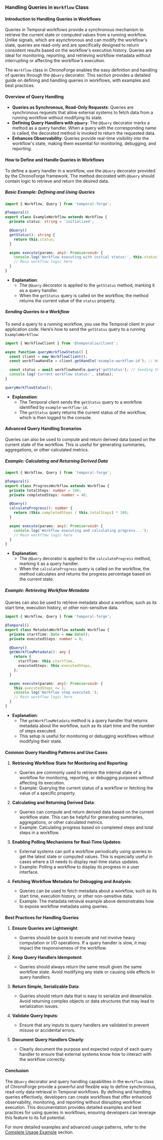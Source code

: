 ### **Handling Queries in `Workflow` Class**

#### **Introduction to Handling Queries in Workflows**

Queries in Temporal workflows provide a synchronous mechanism to retrieve the current state or computed values from a running workflow. Unlike signals, which are asynchronous and can modify the workflow's state, queries are read-only and are specifically designed to return consistent results based on the workflow's execution history. Queries are ideal for monitoring, reporting, and retrieving workflow metadata without interrupting or affecting the workflow's execution.

The `Workflow` class in ChronoForge enables the easy definition and handling of queries through the `@Query` decorator. This section provides a detailed guide on defining and handling queries in workflows, with examples and best practices.

#### **Overview of Query Handling**

- **Queries as Synchronous, Read-Only Requests**: Queries are synchronous requests that allow external systems to fetch data from a running workflow without modifying its state.
- **Defining Query Handlers with `@Query`**: The `@Query` decorator marks a method as a query handler. When a query with the corresponding name is called, the decorated method is invoked to return the requested data.
- **Enhances Observability**: Queries provide real-time visibility into the workflow's state, making them essential for monitoring, debugging, and reporting.

#### **How to Define and Handle Queries in Workflows**

To define a query handler in a workflow, use the `@Query` decorator provided by the ChronoForge framework. The method decorated with `@Query` should contain logic to retrieve and return the desired data.

##### **Basic Example: Defining and Using Queries**

```typescript
import { Workflow, Query } from 'temporal-forge';

@Temporal()
export class ExampleWorkflow extends Workflow {
  private status: string = 'initialized';

  @Query()
  getStatus(): string {
    return this.status;
  }

  async execute(params: any): Promise<void> {
    console.log('Workflow executing with initial status:', this.status);
    // Main workflow logic here
  }
}
```

- **Explanation**:
  - The `@Query` decorator is applied to the `getStatus` method, marking it as a query handler.
  - When the `getStatus` query is called on the workflow, the method returns the current value of the `status` property.

##### **Sending Queries to a Workflow**

To send a query to a running workflow, you use the Temporal client in your application code. Here’s how to send the `getStatus` query to a running `ExampleWorkflow`:

```typescript
import { WorkflowClient } from '@temporalio/client';

async function queryWorkflowStatus() {
  const client = new WorkflowClient();
  const workflowHandle = client.getHandle('example-workflow-id'); // Workflow ID

  const status = await workflowHandle.query('getStatus'); // Sending the query
  console.log('Current workflow status:', status);
}

queryWorkflowStatus();
```

- **Explanation**:
  - The Temporal client sends the `getStatus` query to a workflow identified by `example-workflow-id`.
  - The `getStatus` query returns the current status of the workflow, which is then logged to the console.

#### **Advanced Query Handling Scenarios**

Queries can also be used to compute and return derived data based on the current state of the workflow. This is useful for generating summaries, aggregations, or other calculated metrics.

##### **Example: Calculating and Returning Derived Data**

```typescript
import { Workflow, Query } from 'temporal-forge';

@Temporal()
export class ProgressWorkflow extends Workflow {
  private totalSteps: number = 100;
  private completedSteps: number = 40;

  @Query()
  calculateProgress(): number {
    return (this.completedSteps / this.totalSteps) * 100;
  }

  async execute(params: any): Promise<void> {
    console.log('Workflow executing and calculating progress...');
    // Main workflow logic here
  }
}
```

- **Explanation**:
  - The `@Query` decorator is applied to the `calculateProgress` method, marking it as a query handler.
  - When the `calculateProgress` query is called on the workflow, the method calculates and returns the progress percentage based on the current state.

##### **Example: Retrieving Workflow Metadata**

Queries can also be used to retrieve metadata about a workflow, such as its start time, execution history, or other non-sensitive data.

```typescript
import { Workflow, Query } from 'temporal-forge';

@Temporal()
export class MetadataWorkflow extends Workflow {
  private startTime: Date = new Date();
  private executedSteps: number = 0;

  @Query()
  getWorkflowMetadata(): any {
    return {
      startTime: this.startTime,
      executedSteps: this.executedSteps,
    };
  }

  async execute(params: any): Promise<void> {
    this.executedSteps += 1;
    console.log('Workflow step executed.');
    // Main workflow logic here
  }
}
```

- **Explanation**:
  - The `getWorkflowMetadata` method is a query handler that returns metadata about the workflow, such as its start time and the number of steps executed.
  - This setup is useful for monitoring or debugging workflows without modifying their state.

#### **Common Query Handling Patterns and Use Cases**

1. **Retrieving Workflow State for Monitoring and Reporting**:
   - Queries are commonly used to retrieve the internal state of a workflow for monitoring, reporting, or debugging purposes without affecting its execution.
   - Example: Querying the current status of a workflow or fetching the value of a specific property.

2. **Calculating and Returning Derived Data**:
   - Queries can compute and return derived data based on the current workflow state. This can be helpful for generating summaries, aggregations, or other calculated metrics.
   - Example: Calculating progress based on completed steps and total steps in a workflow.

3. **Enabling Polling Mechanisms for Real-Time Updates**:
   - External systems can poll a workflow periodically using queries to get the latest state or computed values. This is especially useful in cases where a UI needs to display real-time status updates.
   - Example: Polling a workflow to display its progress in a user interface.

4. **Fetching Workflow Metadata for Debugging and Analysis**:
   - Queries can be used to fetch metadata about a workflow, such as its start time, execution history, or other non-sensitive data.
   - Example: The metadata retrieval example above demonstrates how to expose workflow metadata using queries.

#### **Best Practices for Handling Queries**

1. **Ensure Queries are Lightweight**:
   - Queries should be quick to execute and not involve heavy computation or I/O operations. If a query handler is slow, it may impact the responsiveness of the workflow.

2. **Keep Query Handlers Idempotent**:
   - Queries should always return the same result given the same workflow state. Avoid modifying any state or causing side effects in query handlers.

3. **Return Simple, Serializable Data**:
   - Queries should return data that is easy to serialize and deserialize. Avoid returning complex objects or data structures that may lead to serialization issues.

4. **Validate Query Inputs**:
   - Ensure that any inputs to query handlers are validated to prevent misuse or accidental errors.

5. **Document Query Handlers Clearly**:
   - Clearly document the purpose and expected output of each query handler to ensure that external systems know how to interact with the workflow correctly.

#### **Conclusion**

The `@Query` decorator and query handling capabilities in the `Workflow` class of ChronoForge provide a powerful and flexible way to define synchronous, read-only data retrieval in Temporal workflows. By defining and handling queries effectively, developers can create workflows that offer enhanced observability, monitoring, and reporting without disrupting workflow execution. This documentation provides detailed examples and best practices for using queries in workflows, ensuring developers can leverage this feature to its full potential.

For more detailed examples and advanced usage patterns, refer to the [Complete Usage Example](./complete_example.md) section.
